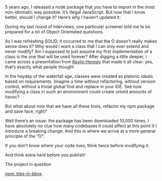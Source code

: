 5 years ago, I released a node package that you have to import in the most non-idiomatic way possible. It’s illegal JavaScript. But now that I know better, should I change it? Here’s why I haven’t updated it:

During my last round of interviews, one particular screener told me to be prepared for a lot of Object Orientated questions.

As I was refreshing SOLID, it occurred to me that the O doesn’t really makes sense does it? Why would I want a class that I can only ever extend and never modify? Am I supposed to just assume my first implementation of a class is the one that will be used forever? After digging a little deeper, I came across a presentation from [Kevlin Henney](https://vimeo.com/157708450) that made it all clear: yes, that’s exactly what people thought

In the heyday of the waterfall age, classes were created as platonic ideals based on requirements. Imagine a time without refactoring, without version control, without a trivial global find and replace in your IDE. See how modifying a class in such an environment could create untold amounts of havoc?

But what about now that we have all these tools, refactor my npm package and save face, right?

Well there’s an issue: the package has been downloaded 10,000 times. I have absolutely no clue how many codebases it could affect at this point if I introduce a breaking change. And this is where we arrive at a more general principle of the “O”:

If you don’t know where your code lives, think twice before modifying it.

And think extra hard before you publish!

The project in question

[npm: tiles-in-bbox](https://www.npmjs.com/package/tiles-in-bbox)